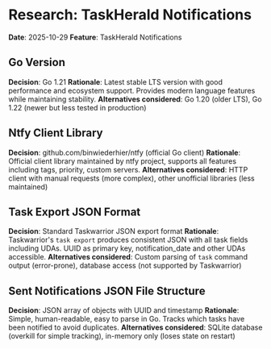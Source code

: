 # Research: TaskHerald Notifications

**Date**: 2025-10-29
**Feature**: TaskHerald Notifications

## Go Version

**Decision**: Go 1.21
**Rationale**: Latest stable LTS version with good performance and ecosystem support. Provides modern language features while maintaining stability.
**Alternatives considered**: Go 1.20 (older LTS), Go 1.22 (newer but less tested in production)

## Ntfy Client Library

**Decision**: github.com/binwiederhier/ntfy (official Go client)
**Rationale**: Official client library maintained by ntfy project, supports all features including tags, priority, custom servers.
**Alternatives considered**: HTTP client with manual requests (more complex), other unofficial libraries (less maintained)

## Task Export JSON Format

**Decision**: Standard Taskwarrior JSON export format
**Rationale**: Taskwarrior's `task export` produces consistent JSON with all task fields including UDAs. UUID as primary key, notification_date and other UDAs accessible.
**Alternatives considered**: Custom parsing of `task` command output (error-prone), database access (not supported by Taskwarrior)

## Sent Notifications JSON File Structure

**Decision**: JSON array of objects with UUID and timestamp
**Rationale**: Simple, human-readable, easy to parse in Go. Tracks which tasks have been notified to avoid duplicates.
**Alternatives considered**: SQLite database (overkill for simple tracking), in-memory only (loses state on restart)